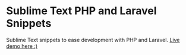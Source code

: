 Sublime Text PHP and Laravel Snippets
=====================================

Sublime Text snippets to ease development with PHP and Laravel.
[Live demo here :)](http://cerbero90.github.io/Sublime-Text-PHP-and-Laravel-Snippets)
